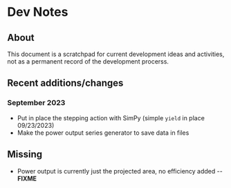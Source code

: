 # Dev Notes

## About

This document is a scratchpad for current development
ideas and activities, not as a permanent record of
the development procerss.

## Recent additions/changes

### September 2023

* Put in place the stepping action with SimPy (simple `yield` in place 09/23/2023)
* Make the power output series generator to save data in files

## Missing

* Power output is currently just the projected area, no efficiency added -- __FIXME__
